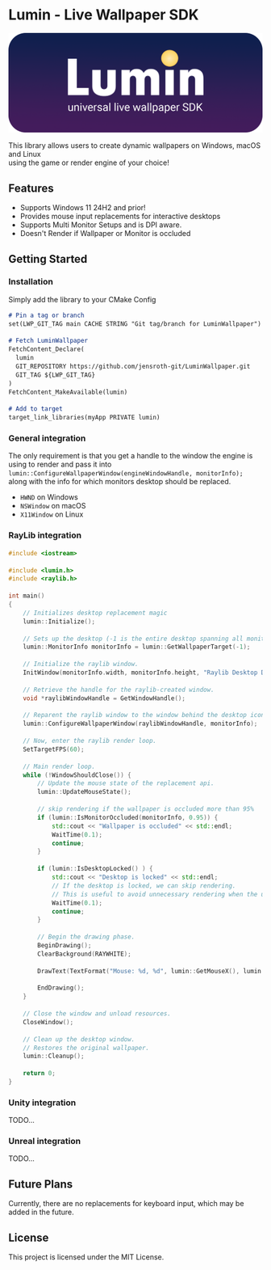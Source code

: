 # Lumin - Live Wallpaper SDK 
![Logo](images/Logo.png)

This library allows users to create dynamic wallpapers on Windows, macOS and Linux   
using the game or render engine of your choice!

## Features

- Supports Windows 11 24H2 and prior!
- Provides mouse input replacements for interactive desktops
- Supports Multi Monitor Setups and is DPI aware.
- Doesn't Render if Wallpaper or Monitor is occluded

## Getting Started

### Installation

Simply add the library to your CMake Config
```md
# Pin a tag or branch
set(LWP_GIT_TAG main CACHE STRING "Git tag/branch for LuminWallpaper")

# Fetch LuminWallpaper
FetchContent_Declare(
  lumin
  GIT_REPOSITORY https://github.com/jensroth-git/LuminWallpaper.git
  GIT_TAG ${LWP_GIT_TAG}
)
FetchContent_MakeAvailable(lumin)

# Add to target
target_link_libraries(myApp PRIVATE lumin)
```

### General integration
The only requirement is that you get a handle to the window the engine is using to render and pass it into 
`lumin::ConfigureWallpaperWindow(engineWindowHandle, monitorInfo);`  
along with the info for which monitors desktop should be replaced.

- `HWND` on Windows 
- `NSWindow` on macOS
- `X11Window` on Linux

### RayLib integration
```cpp
#include <iostream>

#include <lumin.h>
#include <raylib.h>

int main()
{
	// Initializes desktop replacement magic
	lumin::Initialize();

	// Sets up the desktop (-1 is the entire desktop spanning all monitors)
	lumin::MonitorInfo monitorInfo = lumin::GetWallpaperTarget(-1);

	// Initialize the raylib window.
	InitWindow(monitorInfo.width, monitorInfo.height, "Raylib Desktop Demo");

	// Retrieve the handle for the raylib-created window.
	void *raylibWindowHandle = GetWindowHandle();

	// Reparent the raylib window to the window behind the desktop icons.
	lumin::ConfigureWallpaperWindow(raylibWindowHandle, monitorInfo);

	// Now, enter the raylib render loop.
	SetTargetFPS(60);

	// Main render loop.
	while (!WindowShouldClose()) {
		// Update the mouse state of the replacement api.
		lumin::UpdateMouseState();

		// skip rendering if the wallpaper is occluded more than 95%
		if (lumin::IsMonitorOccluded(monitorInfo, 0.95)) {
			std::cout << "Wallpaper is occluded" << std::endl;
			WaitTime(0.1);
			continue;
		}

		if (lumin::IsDesktopLocked() ) {
			std::cout << "Desktop is locked" << std::endl;
			// If the desktop is locked, we can skip rendering.
			// This is useful to avoid unnecessary rendering when the user is not interacting with the desktop.
			WaitTime(0.1);
			continue;
		}

		// Begin the drawing phase.
		BeginDrawing();
		ClearBackground(RAYWHITE);

		DrawText(TextFormat("Mouse: %d, %d", lumin::GetMouseX(), lumin::GetMouseY()), 10, 10, 30, DARKGRAY);

		EndDrawing();
	}

	// Close the window and unload resources.
	CloseWindow();

	// Clean up the desktop window.
	// Restores the original wallpaper.
	lumin::Cleanup();

	return 0;
}
```

### Unity integration
TODO...

### Unreal integration
TODO...

## Future Plans
Currently, there are no replacements for keyboard input, which may be added in the future.

## License

This project is licensed under the MIT License.
